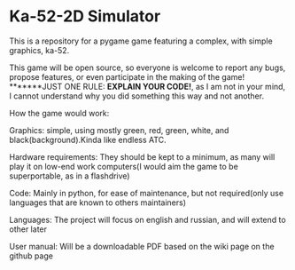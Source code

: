 # Ka-52-2D Simulator
This is a repository for a pygame game featuring a complex, with simple graphics, ka-52.

This game will be open source, so everyone is welcome to report any bugs, propose features, or even participate in the making of the game! 
*******JUST ONE RULE: **EXPLAIN YOUR CODE!**, as I am not in your mind, I cannot understand why you did something this way and not another.



How the game would work:

Graphics: simple, using mostly green, red, green, white, and black(background).Kinda like endless ATC.

Hardware requirements: They should be kept to a minimum, as many will play it on low-end work computers(I would aim the game to be superportable, as in a flashdrive)

Code: Mainly in python, for ease of maintenance, but not required(only use languages that are known to others maintainers)

Languages: The project will focus on english and russian, and will extend to other later 

User manual: Will be a downloadable PDF based on the wiki page on the github page

